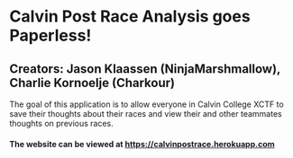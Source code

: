 # Calvin Post Race Analysis goes Paperless!

## Creators: Jason Klaassen (NinjaMarshmallow), Charlie Kornoelje (Charkour)

The goal of this application is to allow everyone in Calvin College XCTF to save their thoughts about their races and view their and other teammates thoughts on previous races.

#### The website can be viewed at https://calvinpostrace.herokuapp.com


